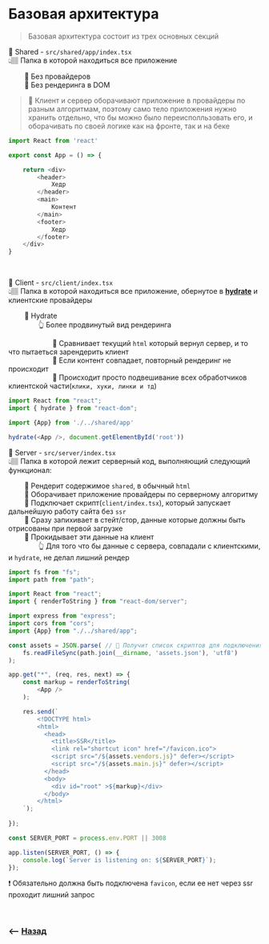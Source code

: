 # Базовая архитектура
> Базовая архитектура состоит из трех основных секций

💠 Shared - `src/shared/app/index.tsx`   
👆🏽 Папка в которой находиться все приложение

&emsp;&emsp; 🎯 Без провайдеров  
&emsp;&emsp; 🎯 Без рендеринга в DOM

> 📗 Клиент и сервер оборачивают приложение в провайдеры по разным алгоритмам, поэтому само тело приложения нужно хранить отдельно, что бы можно было переисполльзовать его, и оборачивать по своей логике как на фронте, так и на беке   

```typescript jsx
import React from 'react'

export const App = () => {

    return <div>
        <header>
            Хедр
        </header>
        <main>
            Контент
        </main>
        <footer>
            Хедр
        </footer>
    </div>
}
```

<br>

💠 Client - `src/client/index.tsx`  
👆🏽 Папка в которой находиться все приложение, обернутое в **<a href="#hydrate">hydrate</a>** и клиентские провайдеры  

&emsp;&emsp; 🔹 Hydrate  
&emsp;&emsp;&emsp;&emsp; 👆 Более продвинутый вид рендеринга   

&emsp;&emsp;&emsp;&emsp;&emsp;&emsp; 🎯 Сравнивает текущий `html` который вернул сервер, и то что пытаеться зарендерить клиент  
&emsp;&emsp;&emsp;&emsp;&emsp;&emsp; 🎯 Если контент совпадает, повторный рендеринг не происходит  
&emsp;&emsp;&emsp;&emsp;&emsp;&emsp; 🎯 Происходит просто подвешивание всех обработчиков клиентской части(`клики, хуки, линки и тд`)

```typescript jsx
import React from "react";
import { hydrate } from "react-dom";

import {App} from './../shared/app'

hydrate(<App />, document.getElementById('root'))
```

💠 Server - `src/server/index.tsx`  
👆🏽 Папка в которой лежит серверный код, выполняющий следующий функционал:

&emsp;&emsp; 🎯 Рендерит содержимое `shared`, в обычный `html`  
&emsp;&emsp; 🎯 Оборачивает приложение провайдеры по серверному алгоритму  
&emsp;&emsp; 🎯 Подключает скрипт(`client/index.tsx`), который запускает дальнейшую работу сайта без `ssr`  
&emsp;&emsp; 🎯 Сразу запихивает в стейт/стор, данные которые должны быть отрисованы при первой загрузке  
&emsp;&emsp; 🎯 Прокидывает эти данные на клиент  
&emsp;&emsp;&emsp;&emsp; 👆 Для того что бы данные с сервера, совпадали с клиентскими, и `hydrate`, не делал лишний рендер   

```typescript jsx
import fs from "fs";
import path from "path";

import React from "react";
import { renderToString } from "react-dom/server";

import express from "express";
import cors from "cors";
import {App} from "./../shared/app";

const assets = JSON.parse( // 🎯 Получит список скриптов для подключения, из файла который генерит webpack при каждой сборке
    fs.readFileSync(path.join(__dirname, 'assets.json'), 'utf8')
);

app.get("*", (req, res, next) => {
    const markup = renderToString(
        <App />
    );

    res.send(`
        <!DOCTYPE html>
        <html>
          <head>
            <title>SSR</title>          
            <link rel="shortcut icon" href="/favicon.ico">
            <script src="/${assets.vendors.js}" defer></script>
            <script src="/${assets.main.js}" defer></script>        
          </head>
          <body>
            <div id="root" >${markup}</div>
          </body>
        </html>
    `);
    
});

const SERVER_PORT = process.env.PORT || 3008

app.listen(SERVER_PORT, () => {
    console.log(`Server is listening on: ${SERVER_PORT}`);
});
```

❗ Обязательно должна быть подключена `favicon`, если ее нет через ssr проходит лишний запрос

<br>

### ⟵ **<a href="../../readme.md">Назад</a>**   